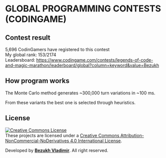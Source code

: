 # GLOBAL PROGRAMMING CONTESTS (CODINGAME)

## Contest result

5,696 CodinGamers have registered to this contest <br>
My global rank: 153/2174 <br>
Leadersboard: https://www.codingame.com/contests/legends-of-code-and-magic-marathon/leaderboard/global?column=keyword&value=Bezukh

## How program works

The Monte Carlo method generates ~300,000 turn variations in ~100 ms. 

From these variants the best one is selected through heuristics.

## License
<a rel="license" href="http://creativecommons.org/licenses/by-nc-nd/4.0/"><img alt="Creative Commons License" style="border-width:0" src="https://i.creativecommons.org/l/by-nc-nd/4.0/88x31.png" /></a><br />These projects are licensed under a <a rel="license" href="http://creativecommons.org/licenses/by-nc-nd/4.0/">Creative Commons Attribution-NonCommercial-NoDerivatives 4.0 International License</a>.

Developed by <b><a href="https://bezukh.wixsite.com/blog">Bezukh Vladimir</a></b>. All right reserved.
